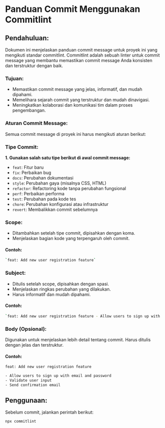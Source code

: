# Panduan Commit Menggunakan Commitlint

## Pendahuluan:

Dokumen ini menjelaskan panduan commit message untuk proyek ini yang mengikuti standar commitlint. Commitlint adalah sebuah linter untuk commit message yang membantu memastikan commit message Anda konsisten dan terstruktur dengan baik.

### Tujuan:

- Memastikan commit message yang jelas, informatif, dan mudah dipahami.
- Memelihara sejarah commit yang terstruktur dan mudah dinavigasi.
- Meningkatkan kolaborasi dan komunikasi tim dalam proses pengembangan.

### Aturan Commit Message:

Semua commit message di proyek ini harus mengikuti aturan berikut:

### Tipe Commit:

**1. Gunakan salah satu tipe berikut di awal commit message:**

- `feat`: Fitur baru
- `fix`: Perbaikan bug
- `docs`: Perubahan dokumentasi
- `style`: Perubahan gaya (misalnya CSS, HTML)
- `refactor`: Refactoring kode tanpa perubahan fungsional
- `perf`: Perbaikan performa
- `test`: Perubahan pada kode tes
- `chore`: Perubahan konfigurasi atau infrastruktur
- `revert`: Membalikkan commit sebelumnya

### Scope:

- Ditambahkan setelah tipe commit, dipisahkan dengan koma.
- Menjelaskan bagian kode yang terpengaruh oleh commit.

#### Contoh:

```bash
`feat: Add new user registration feature`
```

### Subject:

- Ditulis setelah scope, dipisahkan dengan spasi.
- Menjelaskan ringkas perubahan yang dilakukan.
- Harus informatif dan mudah dipahami.

#### Contoh:

```bash
`feat: Add new user registration feature - Allow users to sign up with email and password`
```

### Body (Opsional):

Digunakan untuk menjelaskan lebih detail tentang commit. Harus ditulis dengan jelas dan terstruktur.

#### Contoh:

```bash
feat: Add new user registration feature

- Allow users to sign up with email and password
- Validate user input
- Send confirmation email
```

## Penggunaan:

Sebelum commit, jalankan perintah berikut:

```Bash
npx commitlint
```

